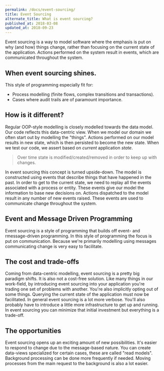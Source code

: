 ```yaml
---
permalink: /docs/event-sourcing/
title: Event Sourcing
alternate_title: What is event sourcing?
published_at: 2018-03-08
updated_at: 2018-09-23
---
```


Event sourcing is a way to model software where the emphasis is put
on why (and how) things change, rather than focusing on the current
state of the application. Actions performed on the system result in
events, which are communicated throughout the system.

## When event sourcing shines.

This style of programming especially fit for:

* Process modelling (finite flows, complex transitions and transactions).
* Cases where audit trails are of paramount importance.

## How is it different?

Regular OOP-style modelling is closely modelled towards the data model.
Our code reflects this data-centric view. When we model our domain we
often start out by modelling the "things". Actions performed on our model
results in new state, which is then persisted to become the new state.
When we test our code, we assert based on _current_ application _state_. 

> Over time state is modified/created/removed in order to keep up with changes.

In event sourcing this concept is turned upside-down. The model is constructed 
using events that describe things that have happened in the past. In order to
get to the current state, we need to replay all the events associated with a
process or entity. These events give our model the information to base new
decisions on. Actions dispatched to the model result in any number of new
events raised. These events are used to communicate change throughout the system.

## Event and Message Driven Programming

Event sourcing is a style of programming that builds off event- and rmessage-driven
programming. In this style of programming the focus is put on communication. Because
we're primarily modelling using messages communicating change is very easy to facilitate.

## The cost and trade-offs

Coming from data-centric modelling, event sourcing is a pretty big paradigm shifts.
It is also not a cost-free solution. Like many things in our work-field, by introducing
event sourcing into your application you're trading one set of problems with another.
You're also implicitly opting out of some things. Querying the current state of the
application must now be facilitated. In general event sourcing is a lot more verbose.
You'll also probably have to introduce a little more infrastructure to get up
and running. In event sourcing you can minimize that initial investment but everything
is a trade-off.

## The opportunities

Event sourcing opens up an exciting amount of new possibilities. It's easier
to respond to change due to the message-based nature. You can create data-views
specialized for certain cases, these are called "read models". Background
processing can be done more frequently if needed. Moving processes from the main
request to the background is also a lot easier.
